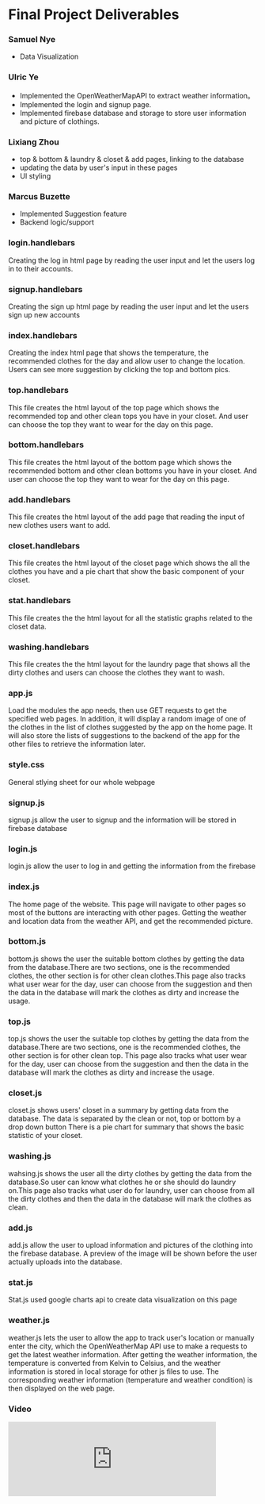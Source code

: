 # Final Project Deliverables


### Samuel Nye
* Data Visualization

### Ulric Ye
* Implemented the OpenWeatherMapAPI to extract weather information。
* Implemented the login and signup page.
* Implemented firebase database and storage to store user information and
picture of clothings.
### Lixiang Zhou
* top & bottom & laundry & closet & add pages, linking to the database
* updating the data by user's input in these pages
* UI styling
### Marcus Buzette
* Implemented Suggestion feature
* Backend logic/support


### login.handlebars
Creating the log in html page by reading the user input and let the users log in to their accounts.

### signup.handlebars
Creating the sign up html page by reading the user input and let the users sign up new accounts

### index.handlebars
Creating the index html page that shows the temperature, the recommended clothes for the day and
allow user to change the location. Users can see more suggestion by clicking the top and bottom pics.

### top.handlebars
This file creates the html layout of the top page which shows the recommended top and other clean tops you have in your closet.
And user can choose the top they want to wear for the day on this page.

### bottom.handlebars
This file creates the html layout of the bottom page which shows the recommended bottom and other clean bottoms you have in your closet.
And user can choose the top they want to wear for the day on this page.

### add.handlebars
This file creates the html layout of the add page that reading the input of new clothes users want to add.

### closet.handlebars
This file creates the html layout of the closet page which shows the all the clothes you have
and a pie chart that show the basic component of your closet.

### stat.handlebars
This file creates the the html layout for all the statistic graphs related to the closet data.

### washing.handlebars
This file creates the the html layout for the laundry page that shows all the dirty clothes and users can choose the clothes they want
to wash.

### app.js
Load the modules the app needs, then use GET requests to get the specified web pages. In addition, it will display a random image of one of the clothes in the list of clothes suggested by the app on the home page. It will also store the lists of suggestions to the backend of the app for the other files to retrieve the information later.

### style.css
General stlying sheet for our whole webpage

### signup.js
signup.js allow the user to signup and the information will be stored in firebase database

### login.js
login.js allow the user to log in and getting the information from the firebase

### index.js
The home page of the website. This page will navigate to other pages so most of the buttons are interacting with other pages.
Getting the weather and location data from the weather API, and get the recommended picture.

### bottom.js
bottom.js shows the user the suitable bottom clothes by getting the data from the database.There are two sections, one is the recommended clothes, the other section is for other clean clothes.This page also tracks what user wear for the day, user can choose from the suggestion and then the data in the database will mark the  clothes as dirty and increase the usage.

### top.js
 top.js shows the user the suitable top clothes by getting the data from the database.There are two sections, one is the recommended clothes, the other section is for other clean top. This page also tracks what user wear for the day, user can choose from the suggestion and then the data in the database will mark the clothes as dirty and increase the usage.

### closet.js
closet.js shows users' closet in a summary by getting data from the database. The data is separated by the clean or not, top or bottom by a drop down button There is a pie chart for summary that shows the basic statistic of your closet.

### washing.js
wahsing.js shows the user all the dirty clothes by getting the data from the database.So user can know what clothes he or she should do laundry on.This page also tracks what user do for laundry, user can choose from all the dirty clothes and then the data in the database will mark the clothes as clean.

### add.js
add.js allow the user to upload information and pictures of the clothing into the firebase database. A preview of the image will be shown before the user actually uploads into the database.

### stat.js
Stat.js used google charts api to create data visualization on this page

### weather.js
weather.js lets the user to allow the app to track user's location or manually enter the city, which the OpenWeatherMap API use to make a requests to get the latest weather information. After getting the weather information, the temperature is converted from Kelvin to Celsius, and the weather information is stored in local storage for other js files to use.  The corresponding weather information (temperature and weather condition) is then displayed on the web page.

### Video
<iframe width=420px src="https://youtu.be/DmPP0yGF7wg" frameborder="0" allowfullscreen></iframe>
